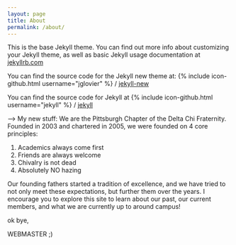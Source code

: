 ```yaml
---
layout: page
title: About
permalink: /about/
---
```


This is the base Jekyll theme. You can find out more info about customizing your Jekyll theme, as well as basic Jekyll usage documentation at [jekyllrb.com](http://jekyllrb.com/)

You can find the source code for the Jekyll new theme at:
{% include icon-github.html username="jglovier" %} /
[jekyll-new](https://github.com/jglovier/jekyll-new)

You can find the source code for Jekyll at
{% include icon-github.html username="jekyll" %} /
[jekyll](https://github.com/jekyll/jekyll)

--> My new stuff:
We are the  Pittsburgh Chapter of the Delta Chi Fraternity. Founded in 2003 and chartered in 2005, we were founded on 4 core principles:

1.  Academics always come first
2.  Friends are always welcome
3.  Chivalry is not dead
4.  Absolutely NO hazing
	
Our founding fathers started a tradition of excellence, and we have tried to not only meet these expectations, but further them over the years. I encourage you to explore this
site to learn about our past, our current members, and what we are currently up to around campus!

ok bye,

WEBMASTER ;)
